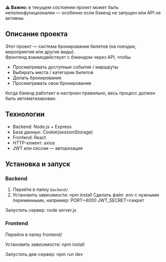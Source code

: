 **⚠️ Важно:** в текущем состоянии проект может быть неполнофункционален — особенно если бэкенд не запущен или API не активны.

## Описание проекта

Этот проект — система бронирования билетов (на поездки, мероприятия или другие виды).  
Фронтенд взаимодействует с бэкендом через API, чтобы:

- Просматривать доступные события / маршруты  
- Выбирать места / категории билетов  
- Делать бронирование  
- Просматривать свои бронирования  

Когда бэкенд работает и настроен правильно, весь процесс должен быть автоматизирован.

## Технологии

- Backend: Node.js + Express
- База данных: Cookie(sessionStorage)
- Frontend: React
- HTTP-клиент: axios  
- JWT или сессии — авторизация

## Установка и запуск

### Backend

1. Перейти в папку `backend/`  
2. Установить зависимости:
   npm install
Сделать файл .env с нужными переменными, например:
PORT=4000
JWT_SECRET=секрет

Запустить сервер:
node server.js

### Frontend
Перейти в папку frontend/

Установить зависимости:
npm install

Запустить дев-сервер:
npm run dev
